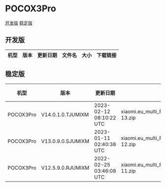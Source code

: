 # POCOX3Pro
[开发版](#开发版)  [稳定版](#稳定版)
## 开发版
| 机型 | 版本 | 更新日期 | 文件名 | 大小 | 下载链接 |
| ---- | ---- | ---- | ---- | ---- | ---- |
## 稳定版
| 机型 | 版本 | 更新日期 | 文件名 | 大小 | 下载链接 |
| ---- | ---- | ---- | ---- | ---- | ---- |
| POCOX3Pro | V14.0.1.0.TJUMIXM | 2023-02-12 08:10:22 UTC | xiaomi.eu_multi_POCOX3Pro_V14.0.1.0.TJUMIXM_v14-13.zip | 4.0 GB | [SourceForge](https://sourceforge.net/projects/xiaomi-eu-multilang-miui-roms/files/xiaomi.eu/MIUI-STABLE-RELEASES/MIUIv14/xiaomi.eu_multi_POCOX3Pro_V14.0.1.0.TJUMIXM_v14-13.zip/download) |
| POCOX3Pro | V13.0.9.0.SJUMIXM | 2023-01-11 02:40:38 UTC | xiaomi.eu_multi_POCOX3Pro_V13.0.9.0.SJUMIXM_v13-12.zip | 3.6 GB | [SourceForge](https://sourceforge.net/projects/xiaomi-eu-multilang-miui-roms/files/xiaomi.eu/MIUI-STABLE-RELEASES/MIUIv13/xiaomi.eu_multi_POCOX3Pro_V13.0.9.0.SJUMIXM_v13-12.zip/download) |
| POCOX3Pro | V12.5.9.0.RJUMIXM | 2022-02-25 03:46:08 UTC | xiaomi.eu_multi_POCOX3Pro_V12.5.9.0.RJUMIXM_v12-11.zip | 3.1 GB | [SourceForge](https://sourceforge.net/projects/xiaomi-eu-multilang-miui-roms/files/xiaomi.eu/MIUI-STABLE-RELEASES/MIUIv12/xiaomi.eu_multi_POCOX3Pro_V12.5.9.0.RJUMIXM_v12-11.zip/download) |
